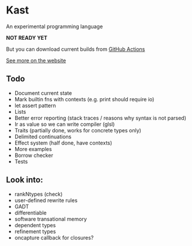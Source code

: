 # Kast

An experimental programming language

**NOT READY YET**

But you can download current builds from [GitHub Actions](https://github.com/kast-lang/kast/actions/workflows/ci.yml)

[See more on the website](https://kast-lang.org)

## Todo

- Document current state
- Mark builtin fns with contexts (e.g. print should require io)
- let assert pattern
- Lists
- Better error reporting (stack traces / reasons why syntax is not parsed)
- Ir as value so we can write compiler (glsl)
- Traits (partially done, works for concrete types only)
- Delimited continuations
- Effect system (half done, have contexts)
- More examples
- Borrow checker
- Tests

## Look into:

- rankNtypes (check)
- user-defined rewrite rules
- GADT
- differentiable
- software transational memory
- dependent types
- refinement types
- oncapture callback for closures?

